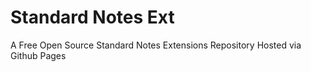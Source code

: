 # Standard Notes Ext
A Free Open Source Standard Notes Extensions Repository Hosted via Github Pages
